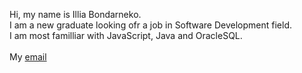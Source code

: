 Hi, my name is Illia Bondarneko. <br />
I am a new graduate looking ofr a job in Software Development field.<br />
I am most familliar with JavaScript, Java and OracleSQL.<br />
<br />
My [email](mailto:illia.bondarenko.00@gmail.com)
